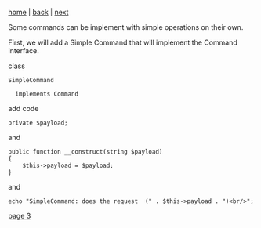 [home](./page01.md)  | [back](./page01.md) | [next](./page03.md)


Some commands can be implement with simple operations on their own. 

First, we will add a Simple Command that will implement the Command interface.

class

```
SimpleCommand
```

```
  implements Command
```

add code

```
private $payload;
```
and 

```
public function __construct(string $payload)
{
    $this->payload = $payload;
}
```

and
```
echo "SimpleCommand: does the request  (" . $this->payload . ")<br/>";
```

[page 3](./page03.md)
